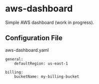 # aws-dashboard

Simple AWS dashboard (work in progress).

## Configuration File

aws-dashboard.yaml

    general:
        defaultRegion: us-east-1

    billing:
        bucketName: my-billing-bucket
